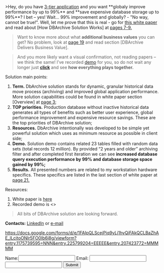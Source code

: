 <meta name="referrer" content="origin">
>Hey, do you have <a href="https://en.wikipedia.org/wiki/Multitier_architecture#Three-tier_architecture" target="_blank">3-tier application</a> and you want **globaly improve performance by up to 99%** and **save expensive database storage up to 99%**? I bet – yes! Wait... 99% improvement and globally? - "No way, cannot be true!". Well, let me prove that this is real - go for <a href="DbArchive.pdf" target="_blank">this white paper</a> and read about [How DBArchive Solution Works] at <a href="DbArchive.pdf" target="_blank">pages 7-9.</a>

>Want to know more about what **additional business values** you can get? No problem, look at <a href="DbArchive.pdf" target="_blank">page 19</a> and read section [DBArchive Delivers Business Value].

>And you more likely want a visual confirmation, not reading papers – we think the same! I’ve recorded <a href="DbArchive.pdf" target="_blank">demo</a> for you, so do not wait any longer just <a href="DbArchive.pdf" target="_blank">**click**</a> and see **how everything plays together.**

Solution main points:
1. **Term.** DbArchive solution stands for dynamic, granular historical data move process (archiving) and improved global application performance. More solution capabilities could be found in white paper section [Overview] at <a href="DbArchive.pdf" target="_blank">page 3</a>;
2. **TOP priorities.** Production database without inactive historical data generates all types of benefits such as better user experience, global performance improvement and expensive resource savings. These are the top priorities of DBArchive solution;
3. **Resources.** DbArchive intentionally was developed to be simple yet powerful solution which uses as minimum resource as possible in client side;
4. **Demo.** Solution demo contains related 23 tables filled with random data sets (total records 12 million). By provided “2 years and older” archiving filter and after completed first iteration we can see **increased database query execution performance by 99% and database storage space gained by 99%;**
5. **Results.** All presented numbers are related to my workstation hardware specifics. These specifics are listed in the last section of white paper at <a href="DbArchive.pdf" target="_blank">page 21.</a>

Resources:
1. White paper is <a href="DbArchive.pdf" target="_blank">here</a>
2. Recorded demo is <<here>>

> All bits of DBArchive solution are looking forward.

**Contacts:** <a href="https://www.linkedin.com/in/tomasmalukas" target="_blank">LinkedIn</a> or <a href="mailto:tomas.malukas.work@gmail.com?Subject=DBArchive" target="_top">e-mail</a>

https://docs.google.com/forms/d/e/1FAIpQLScejPiq9yLj1hyQjFAkQCLBaZhAE_lLcitoONIr5FO0Ib6j8g/viewform?entry.1175739595=NNN&entry.225799204=EEEEE&entry.207423772=MMMMM
<form name="gform" id="gform" enctype="text/plain" action="https://docs.google.com/forms/d/e/1FAIpQLSdxFXptkRN-XmTMZH__Aafl7SSDO_BxzC1WGNxxmeP5x0kRig/formResponse" target="hidden_iframe" onsubmit="submitted=true;">
  Name:<input type="text" name="entry.1175739595" id="entry.1175739595"> Email: <input type="text" name="entry.2257992040" id="entry.2257992040"><br/>
  <input type="text" name="entry.20742377" id="entry.20742377">
  <input type="submit" value="Submit">
</form>

<iframe name="hidden_iframe" id="hidden_iframe" style="display:none;" onload="if(submitted) {}"></iframe>

